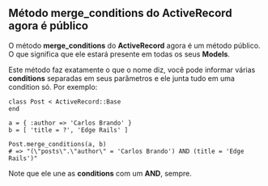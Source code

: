 ## Método merge\_conditions do ActiveRecord agora é público

O método **merge\_conditions** do **ActiveRecord** agora é um método público. O que significa que ele estará presente em todas os seus **Models**.

Este método faz exatamente o que o nome diz, você pode informar várias **conditions** separadas em seus parâmetros e ele junta tudo em uma condition só. Por exemplo:

	class Post < ActiveRecord::Base
	end

	a = { :author => 'Carlos Brando' }
	b = [ 'title = ?', 'Edge Rails' ]

	Post.merge_conditions(a, b)
	# => "(\"posts\".\"author\" = 'Carlos Brando') AND (title = 'Edge Rails')"

Note que ele une as **conditions** com um **AND**, sempre.
